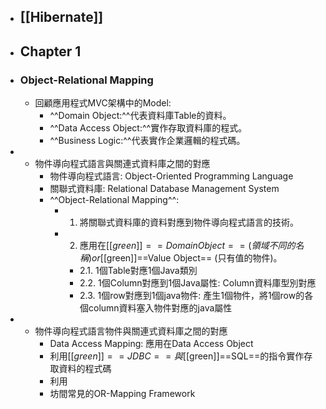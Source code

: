 - ## [[Hibernate]]
- ## Chapter 1
- ### Object-Relational Mapping
	- 回顧應用程式MVC架構中的Model:
		- ^^Domain Object:^^代表資料庫Table的資料。
		- ^^Data Access Object:^^實作存取資料庫的程式。
		- ^^Business Logic:^^代表實作企業邏輯的程式碼。
-
	- 物件導向程式語言與關連式資料庫之間的對應
		- 物件導向程式語言: Object-Oriented Programming Language
		- 關聯式資料庫: Relational Database Management System
		- ^^Object-Relational Mapping^^:
			- 1. 將關聯式資料庫的資料對應到物件導向程式語言的技術。
			- 2. 應用在[[$green]]==Domain Object==(領域不同的名稱) or [[$green]]==Value Object== (只有值的物件)。
				- 2.1. 1個Table對應1個Java類別
				- 2.2. 1個Column對應到1個Java屬性: Column資料庫型別對應
				- 2.3. 1個row對應到1個java物件: 產生1個物件，將1個row的各個column資料塞入物件對應的java屬性
-
	- 物件導向程式語言物件與關連式資料庫之間的對應
		- Data Access Mapping: 應用在Data Access Object
		- 利用[[$green]]==JDBC==與[[$green]]==SQL==的指令實作存取資料的程式碼
		- 利用
		- 坊間常見的OR-Mapping Framework
